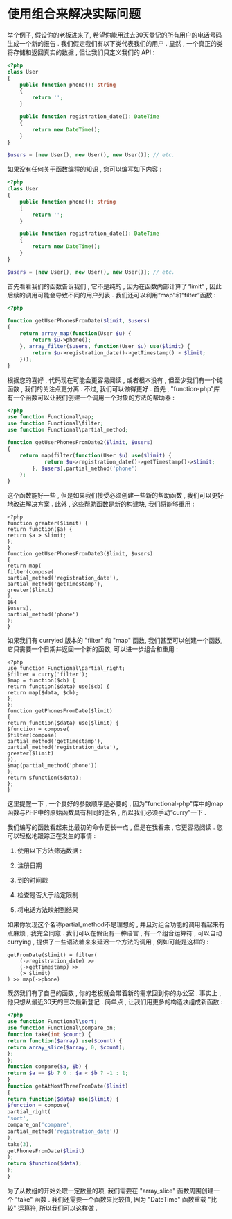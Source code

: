 # 使用组合来解决实际问题

举个例子, 假设你的老板进来了, 希望你能用过去30天登记的所有用户的电话号码生成一个新的报告 . 我们假定我们有以下类代表我们的用户 . 显然 , 一个真正的类将存储和返回真实的数据 , 但让我们只定义我们的 API :

```php
<?php
class User
{
    public function phone(): string
    {
        return '';
    }

    public function registration_date(): DateTime
    {
        return new DateTime();
    }
}

$users = [new User(), new User(), new User()]; // etc.
```

如果没有任何关于函数编程的知识 , 您可以编写如下内容 :

```php
<?php
class User
{
    public function phone(): string
    {
        return '';
    }

    public function registration_date(): DateTime
    {
        return new DateTime();
    }
}

$users = [new User(), new User(), new User()]; // etc.
```

首先看看我们的函数告诉我们 , 它不是纯的 , 因为在函数内部计算了“limit” , 因此后续的调用可能会导致不同的用户列表 . 我们还可以利用“map”和“filter”函数 :

```php
<?php

function getUserPhonesFromDate($limit, $users)
{
    return array_map(function(User $u) {
        return $u->phone();
    }, array_filter($users, function(User $u) use($limit) {
        return $u->registration_date()->getTimestamp() > $limit;
    }));
}
```

根据您的喜好 , 代码现在可能会更容易阅读 , 或者根本没有 , 但至少我们有一个纯函数 , 我们的关注点更分离 . 不过, 我们可以做得更好 . 首先 , "function-php"库有一个函数可以让我们创建一个调用一个对象的方法的帮助器 :

```php
<?php
use function Functional\map;
use function Functional\filter;
use function Functional\partial_method;

function getUserPhonesFromDate2($limit, $users)
{
    return map(filter(function(User $u) use($limit) {
            return $u->registration_date()->getTimestamp()->$limit;
        }, $users),partial_method('phone')
    );
}
```

这个函数能好一些 , 但是如果我们接受必须创建一些新的帮助函数 , 我们可以更好地改进解决方案 . 此外 , 这些帮助函数是新的构建块, 我们将能够重用 :

```
<?php
function greater($limit) {
return function($a) {
return $a > $limit;
};
}
function getUserPhonesFromDate3($limit, $users)
{
return map(
filter(compose(
partial_method('registration_date'),
partial_method('getTimestamp'),
greater($limit)
),
164
$users),
partial_method('phone')
);
}
```

如果我们有 curryied 版本的 "filter" 和 "map" 函数, 我们甚至可以创建一个函数, 它只需要一个日期并返回一个新的函数, 可以进一步组合和重用 :

```
<?php
use function Functional\partial_right;
$filter = curry('filter');
$map = function($cb) {
return function($data) use($cb) {
return map($data, $cb);
};
};
function getPhonesFromDate($limit)
{
return function($data) use($limit) {
$function = compose(
$filter(compose(
partial_method('getTimestamp'),
partial_method('registration_date'),
greater($limit)
)),
$map(partial_method('phone'))
);
return $function($data);
};
}
```

这里提醒一下 , 一个良好的参数顺序是必要的 , 因为"functional-php"库中的map函数与PHP中的原始函数具有相同的签名 , 所以我们必须手动“curry”一下 .

我们编写的函数看起来比最初的命令更长一点 , 但是在我看来 , 它更容易阅读 . 您可以轻松地跟踪正在发生的事情 :

1. 使用以下方法筛选数据 :

2. 注册日期

3. 到的时间戳
4. 检查是否大于给定限制

5. 将电话方法映射到结果

如果你发现这个名称partial\_method不是理想的 , 并且对组合功能的调用看起来有点麻烦 , 我完全同意 . 我们可以在假设有一种语言 , 有一个组合运算符 , 可以自动currying , 提供了一些语法糖来来延迟一个方法的调用 , 例如可能是这样的 :

```
getFromDate($limit) = filter(
    (->registration_date) >>
    (->getTimestamp) >>
    (> $limit)
) >> map(->phone)
```

既然我们有了自己的函数 , 你的老板就会带着新的需求回到你的办公室 . 事实上 , 他只想从最近30天的三次最新登记 . 简单点 , 让我们用更多的构造块组成新函数 :

```php
<?php
use function Functional\sort;
use function Functional\compare_on;
function take(int $count) {
return function($array) use($count) {
return array_slice($array, 0, $count);
};
};
function compare($a, $b) {
return $a == $b ? 0 : $a < $b ? -1 : 1;
}
function getAtMostThreeFromDate($limit)
{
return function($data) use($limit) {
$function = compose(
partial_right(
'sort',
compare_on('compare',
partial_method('registration_date'))
),
take(3),
getPhonesFromDate($limit)
);
return $function($data);
};
}
```

为了从数组的开始处取一定数量的项, 我们需要在 "array\_slice" 函数周围创建一个 "take" 函数 . 我们还需要一个函数来比较值, 因为 "DateTime" 函数重载 "比较" 运算符, 所以我们可以这样做 . 




